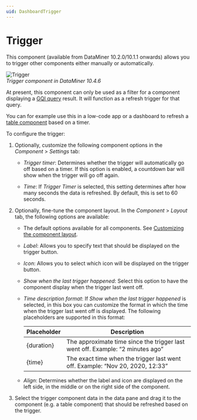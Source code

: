 ```yaml
---
uid: DashboardTrigger
---
```


# Trigger

This component (available from DataMiner 10.2.0/10.1.1 onwards) allows you to trigger other components either manually or automatically.

![Trigger](~/user-guide/images/Trigger.png)<br>*Trigger component in DataMiner 10.4.6*

At present, this component can only be used as a filter for a component displaying a [GQI query](xref:Creating_GQI_query) result. It will function as a refresh trigger for that query.

You can for example use this in a low-code app or a dashboard to refresh a [table component](xref:DashboardTable) based on a timer.

To configure the trigger:

1. Optionally, customize the following component options in the *Component* > *Settings* tab:

   - *Trigger timer*: Determines whether the trigger will automatically go off based on a timer. If this option is enabled, a countdown bar will show when the trigger will go off again.

   - *Time*: If *Trigger Timer* is selected, this setting determines after how many seconds the data is refreshed. By default, this is set to 60 seconds.

1. Optionally, fine-tune the component layout. In the *Component* > *Layout* tab, the following options are available:

   - The default options available for all components. See [Customizing the component layout](xref:Customize_Component_Layout).

   - *Label*: Allows you to specify text that should be displayed on the trigger button.

   - *Icon*: Allows you to select which icon will be displayed on the trigger button.

   - *Show when the last trigger happened*: Select this option to have the component display when the trigger last went off.

   - *Time description format*: If *Show when the last trigger happened* is selected, in this box you can customize the format in which the time when the trigger last went off is displayed. The following placeholders are supported in this format:

     | Placeholder | Description    |
     |-------------|----------------|
     | {duration}  | The approximate time since the trigger last went off. Example: “2 minutes ago” |
     | {time}      | The exact time when the trigger last went off. Example: “Nov 20, 2020, 12:33”  |

   - *Align*: Determines whether the label and icon are displayed on the left side, in the middle or on the right side of the component.

1. Select the trigger component data in the data pane and drag it to the component (e.g. a table component) that should be refreshed based on the trigger.
